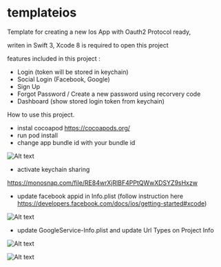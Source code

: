 # templateios

Template for creating a new Ios App with Oauth2 Protocol ready,

writen in Swift 3, Xcode 8 is required to open this project

features included in this project :

- Login (token will be stored in keychain)
- Social Login (Facebook, Google)
- Sign Up
- Forgot Password / Create a new password using recorvery code
- Dashboard (show stored login token from keychain)

How to use this project.

- instal cocoapod https://cocoapods.org/
- run pod install
- change app bundle id with your bundle id

![Alt text](https://monosnap.com/file/S7aIpK2zJwpmLmLspdByd4ULTcwk7T.png)

- activate keychain sharing

https://monosnap.com/file/RE84wrXjRlBF4PPtQWwXDSYZ9sHxzw

- update facebook appid in Info.plist (follow instruction here https://developers.facebook.com/docs/ios/getting-started#xcode)

![Alt text](https://monosnap.com/file/Iqbtdo2PzdNRBJZToQlXsFtusb37TC.png)

- update GoogleService-Info.plist and update Url Types on Project Info

![Alt text](https://monosnap.com/file/ktNCTM4LAfhsWZiBFRGvqgy6hMGWi1.png)

![Alt text](https://monosnap.com/file/MBVbaaW3nHK5bCZd4iHBqAbYtuTwJ1.png)
